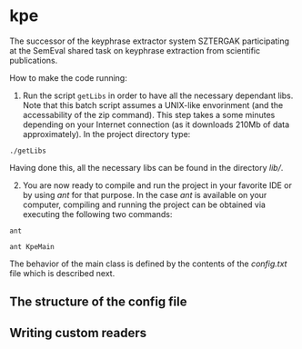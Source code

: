 kpe
===

The successor of the keyphrase extractor system SZTERGAK participating at the SemEval shared task on keyphrase extraction from scientific publications.

How to make the code running:

1. Run the script `getLibs` in order to have all the necessary dependant libs. Note that this batch script assumes a UNIX-like envorinment (and the accessability of the zip command). This step takes a some minutes depending on your Internet connection (as it downloads 210Mb of data approximately). In the project directory type:

`./getLibs`

Having done this, all the necessary libs can be found in the directory *lib/*.

2. You are now ready to compile and run the project in your favorite IDE or by using *ant* for that purpose. In the case *ant* is available on your computer, compiling and running the project can be obtained via executing the following two commands:

`ant`

`ant KpeMain`

The behavior of the main class is defined by the contents of the *config.txt* file which is described next.

The structure of the config file
---



Writing custom readers
---
